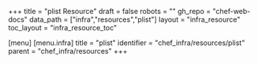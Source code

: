 +++
title = "plist Resource"
draft = false
robots = ""
gh_repo = "chef-web-docs"
data_path = ["infra","resources","plist"]
layout = "infra_resource"
toc_layout = "infra_resource_toc"

[menu]
  [menu.infra]
    title = "plist"
    identifier = "chef_infra/resources/plist"
    parent = "chef_infra/resources"
+++

<!-- The contents of this page are automatically generated from the plist.yaml file in the data directory. -->
<!-- To suggest a change, edit the https://github.com/chef/chef/blob/master/lib/chef/resource/plist.rb file
      and submit a pull request to the https://github.com/chef/chef repository. -->
